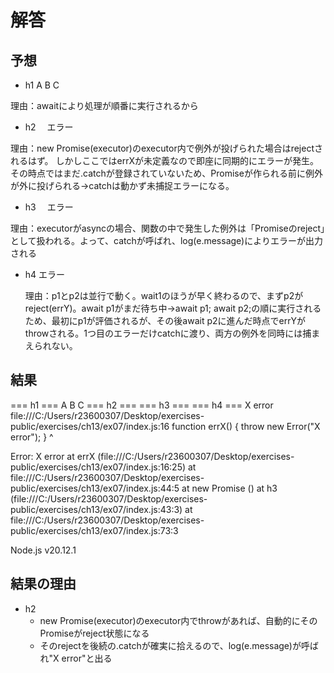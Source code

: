 # 解答

## 予想

- h1
  A
  B
  C

理由：awaitにより処理が順番に実行されるから

- h2
　エラー

理由：new Promise(executor)のexecutor内で例外が投げられた場合はrejectされるはず。
しかしここではerrXが未定義なので即座に同期的にエラーが発生。
その時点ではまだ.catchが登録されていないため、Promiseが作られる前に例外が外に投げられる→catchは動かず未捕捉エラーになる。

- h3
　エラー

理由：executorがasyncの場合、関数の中で発生した例外は「Promiseのreject」として扱われる。よって、catchが呼ばれ、log(e.message)によりエラーが出力される

- h4
  エラー

  理由：p1とp2は並行で動く。wait1のほうが早く終わるので、まずp2がreject(errY)。await p1がまだ待ち中→await p1; await p2;の順に実行されるため、最初にp1が評価されるが、その後await p2に進んだ時点でerrYがthrowされる。1つ目のエラーだけcatchに渡り、両方の例外を同時には捕まえられない。

## 結果

=== h1 ===
A
B
C
=== h2 ===
=== h3 ===
=== h4 ===
X error
file:///C:/Users/r23600307/Desktop/exercises-public/exercises/ch13/ex07/index.js:16
function errX() { throw new Error("X error"); }
                        ^

Error: X error
    at errX (file:///C:/Users/r23600307/Desktop/exercises-public/exercises/ch13/ex07/index.js:16:25)
    at file:///C:/Users/r23600307/Desktop/exercises-public/exercises/ch13/ex07/index.js:44:5
    at new Promise (<anonymous>)
    at h3 (file:///C:/Users/r23600307/Desktop/exercises-public/exercises/ch13/ex07/index.js:43:3)
    at file:///C:/Users/r23600307/Desktop/exercises-public/exercises/ch13/ex07/index.js:73:3

Node.js v20.12.1

## 結果の理由

- h2
  - new Promise(executor)のexecutor内でthrowがあれば、自動的にそのPromiseがreject状態になる
  - そのrejectを後続の.catchが確実に拾えるので、log(e.message)が呼ばれ"X error"と出る
